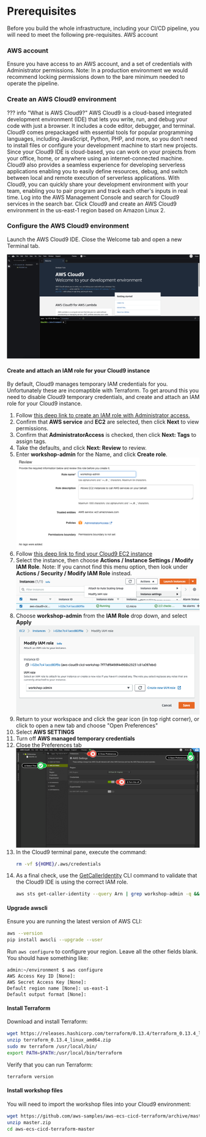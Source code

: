 # Prerequisites

Before you build the whole infrastructure, including your CI/CD pipeline, you will need to meet the following pre-requisites.
AWS account

### AWS account

Ensure you have access to an AWS account, and a set of credentials with Administrator permissions. Note: In a production environment we would recommend locking permissions down to the bare minimum needed to operate the pipeline.
### Create an AWS Cloud9 environment

??? info "What is AWS Cloud9?"
    AWS Cloud9 is a cloud-based integrated development environment (IDE) that lets you write, run, and debug your code with just a browser. It includes a code editor, debugger, and terminal. Cloud9 comes prepackaged with essential tools for popular programming languages, including JavaScript, Python, PHP, and more, so you don’t need to install files or configure your development machine to start new projects. Since your Cloud9 IDE is cloud-based, you can work on your projects from your office, home, or anywhere using an internet-connected machine. Cloud9 also provides a seamless experience for developing serverless applications enabling you to easily define resources, debug, and switch between local and remote execution of serverless applications. With Cloud9, you can quickly share your development environment with your team, enabling you to pair program and track each other's inputs in real time.
Log into the AWS Management Console and search for Cloud9 services in the search bar. Click Cloud9 and create an AWS Cloud9 environment in the us-east-1 region based on Amazon Linux 2.

### Configure the AWS Cloud9 environment

Launch the AWS Cloud9 IDE. Close the Welcome tab and open a new Terminal tab.

![Cloud9](./images/Cloud9.png)

#### Create and attach an IAM role for your Cloud9 instance

By default, Cloud9 manages temporary IAM credentials for you.  Unfortunately these are incomaptible with Terraform. To get around this you need to disable Cloud9 temporary credentials, and create and attach an IAM role for your Cloud9 instance.

1. Follow [this deep link to create an IAM role with Administrator access.](https://console.aws.amazon.com/iam/home#/roles$new?step=review&commonUseCase=EC2%2BEC2&selectedUseCase=EC2&policies=arn:aws:iam::aws:policy%2FAdministratorAccess)
1. Confirm that **AWS service** and **EC2** are selected, then click **Next** to view permissions.
1. Confirm that **AdministratorAccess** is checked, then click **Next: Tags** to assign tags.
1. Take the defaults, and click **Next: Review** to review.
1. Enter **workshop-admin** for the Name, and click **Create role**.
![createrole](./images/createrole.png)
1. Follow [this deep link to find your Cloud9 EC2 instance](https://console.aws.amazon.com/ec2/v2/home?#Instances:tag:Name=aws-cloud9-;sort=desc:launchTime)
1. Select the instance, then choose **Actions / Instance Settings / Modify IAM Role**. Note: If you cannot find this menu option, then look under **Actions / Security / Modify IAM Role** instead.
![c9instancerole](./images/c9instancerole.png)
1. Choose **workshop-admin** from the **IAM Role** drop down, and select **Apply**
![c9attachrole](./images/c9attachrole.png)
1. Return to your workspace and click the gear icon (in top right corner), or click to open a new tab and choose "Open Preferences"
1. Select **AWS SETTINGS**
1. Turn off **AWS managed temporary credentials**
1. Close the Preferences tab
![c9disableiam](./images/c9disableiam.png)
1. In the Cloud9 terminal pane, execute the command:
    ```bash
    rm -vf ${HOME}/.aws/credentials
    ```
1. As a final check, use the [GetCallerIdentity](https://docs.aws.amazon.com/cli/latest/reference/sts/get-caller-identity.html) CLI command to validate that the Cloud9 IDE is using the correct IAM role.
    ```bash
    aws sts get-caller-identity --query Arn | grep workshop-admin -q && echo "IAM role valid" || echo "IAM role NOT valid"
    ```

#### Upgrade awscli
Ensure you are running the latest version of AWS CLI:

```bash
aws --version
pip install awscli --upgrade --user
```

Run `aws configure` to configure your region. Leave all the other fields blank. You should have something like:

```
admin:~/environment $ aws configure
AWS Access Key ID [None]: 
AWS Secret Access Key [None]: 
Default region name [None]: us-east-1
Default output format [None]: 
```


#### Install Terraform

Download and install Terraform:

```bash
wget https://releases.hashicorp.com/terraform/0.13.4/terraform_0.13.4_linux_amd64.zip
unzip terraform_0.13.4_linux_amd64.zip
sudo mv terraform /usr/local/bin/
export PATH=$PATH:/usr/local/bin/terraform
```

Verify that you can run Terraform:

```bash
terraform version
```

<!---
This is no longer required as we get creds from the IAM role

- Set up a profile using your credentials as described in the [AWS CLI Configuration and credential file settings](https://docs.aws.amazon.com/cli/latest/userguide/cli-configure-files.html).
-->


#### Install workshop files

You will need to import the workshop files into your Cloud9 environment:

```bash
wget https://github.com/aws-samples/aws-ecs-cicd-terraform/archive/master.zip
unzip master.zip
cd aws-ecs-cicd-terraform-master
```

